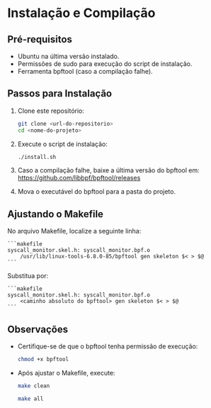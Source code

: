  # Instalação e Compilação
 
 ## Pré-requisitos
 - Ubuntu na última versão instalado.
 - Permissões de sudo para execução do script de instalação.
 - Ferramenta bpftool (caso a compilação falhe).
 
 ## Passos para Instalação
 
 1. Clone este repositório:
    ```bash
    git clone <url-do-repositorio>
    cd <nome-do-projeto>
    ```
 
 2. Execute o script de instalação:
 
    ```bash
    ./install.sh
    ```
 
 3. Caso a compilação falhe, baixe a última versão do bpftool em:
    https://github.com/libbpf/bpftool/releases
 
 4. Mova o executável do bpftool para a pasta do projeto.
 
 ## Ajustando o Makefile
 
 No arquivo Makefile, localize a seguinte linha:
 
    ```makefile
    syscall_monitor.skel.h: syscall_monitor.bpf.o
        /usr/lib/linux-tools-6.8.0-85/bpftool gen skeleton $< > $@
    ```
 
 Substitua por:
 
    ```makefile
    syscall_monitor.skel.h: syscall_monitor.bpf.o
        <caminho absoluto do bpftool> gen skeleton $< > $@
    ```
 
 ## Observações
 
 - Certifique-se de que o bpftool tenha permissão de execução:
 
    ```bash
    chmod +x bpftool
    ```
 
 - Após ajustar o Makefile, execute:
 
    ```bash
    make clean
    ```

    ```bash
    make all
    ```
 


